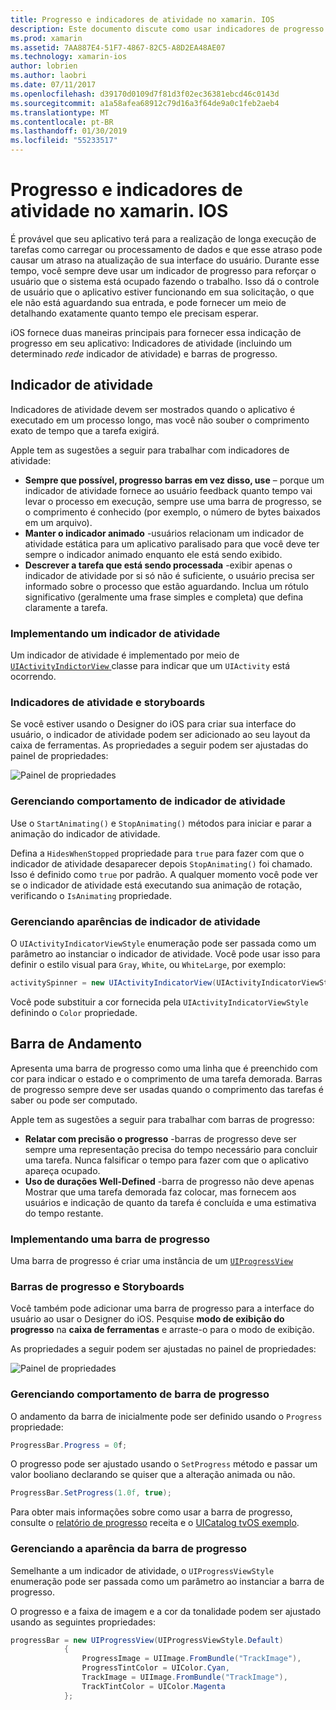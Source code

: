 ```yaml
---
title: Progresso e indicadores de atividade no xamarin. IOS
description: Este documento discute como usar indicadores de progresso e a atividade no xamarin. IOS. Ele descreve como usá-los programaticamente e com um storyboard.
ms.prod: xamarin
ms.assetid: 7AA887E4-51F7-4867-82C5-A8D2EA48AE07
ms.technology: xamarin-ios
author: lobrien
ms.author: laobri
ms.date: 07/11/2017
ms.openlocfilehash: d39170d0109d7f81d3f02ec36381ebcd46c0143d
ms.sourcegitcommit: a1a58afea68912c79d16a3f64de9a0c1feb2aeb4
ms.translationtype: MT
ms.contentlocale: pt-BR
ms.lasthandoff: 01/30/2019
ms.locfileid: "55233517"
---
```

# <a name="progress-and-activity-indicators-in-xamarinios"></a>Progresso e indicadores de atividade no xamarin. IOS

É provável que seu aplicativo terá para a realização de longa execução de tarefas como carregar ou processamento de dados e que esse atraso pode causar um atraso na atualização de sua interface do usuário. Durante esse tempo, você sempre deve usar um indicador de progresso para reforçar o usuário que o sistema está ocupado fazendo o trabalho. Isso dá o controle de usuário que o aplicativo estiver funcionando em sua solicitação, o que ele não está aguardando sua entrada, e pode fornecer um meio de detalhando exatamente quanto tempo ele precisam esperar.

iOS fornece duas maneiras principais para fornecer essa indicação de progresso em seu aplicativo: Indicadores de atividade (incluindo um determinado _rede_ indicador de atividade) e barras de progresso.

## <a name="activity-indicator"></a>Indicador de atividade

Indicadores de atividade devem ser mostrados quando o aplicativo é executado em um processo longo, mas você não souber o comprimento exato de tempo que a tarefa exigirá.

Apple tem as sugestões a seguir para trabalhar com indicadores de atividade:

- **Sempre que possível, progresso barras em vez disso, use** – porque um indicador de atividade fornece ao usuário feedback quanto tempo vai levar o processo em execução, sempre use uma barra de progresso, se o comprimento é conhecido (por exemplo, o número de bytes baixados em um arquivo).
- **Manter o indicador animado** -usuários relacionam um indicador de atividade estática para um aplicativo paralisado para que você deve ter sempre o indicador animado enquanto ele está sendo exibido.
- **Descrever a tarefa que está sendo processada** -exibir apenas o indicador de atividade por si só não é suficiente, o usuário precisa ser informado sobre o processo que estão aguardando. Inclua um rótulo significativo (geralmente uma frase simples e completa) que defina claramente a tarefa.

### <a name="implementing-an-activity-indicator"></a>Implementando um indicador de atividade

Um indicador de atividade é implementado por meio de [ `UIActivityIndictorView` ](xref:UIKit.UIActivityIndicatorView) classe para indicar que um `UIActivity` está ocorrendo.

### <a name="activity-indicators-and-storyboards"></a>Indicadores de atividade e storyboards

Se você estiver usando o Designer do iOS para criar sua interface do usuário, o indicador de atividade podem ser adicionado ao seu layout da caixa de ferramentas. As propriedades a seguir podem ser ajustadas do painel de propriedades:

![Painel de propriedades](progress-activity-indicator-images/progress-indicator1.png)

### <a name="managing-activity-indicator-behavior"></a>Gerenciando comportamento de indicador de atividade

Use o `StartAnimating()` e `StopAnimating()` métodos para iniciar e parar a animação do indicador de atividade.

Defina a `HidesWhenStopped` propriedade para `true` para fazer com que o indicador de atividade desaparecer depois `StopAnimating()` foi chamado. Isso é definido como `true` por padrão. A qualquer momento você pode ver se o indicador de atividade está executando sua animação de rotação, verificando o `IsAnimating` propriedade. 


### <a name="managing-activity-indicator-appearances"></a>Gerenciando aparências de indicador de atividade

O `UIActivityIndicatorViewStyle` enumeração pode ser passada como um parâmetro ao instanciar o indicador de atividade. Você pode usar isso para definir o estilo visual para `Gray`, `White`, ou `WhiteLarge`, por exemplo:

```csharp
activitySpinner = new UIActivityIndicatorView(UIActivityIndicatorViewStyle.WhiteLarge);
```

Você pode substituir a cor fornecida pela `UIActivityIndicatorViewStyle` definindo o `Color` propriedade.

## <a name="progress-bar"></a>Barra de Andamento

Apresenta uma barra de progresso como uma linha que é preenchido com cor para indicar o estado e o comprimento de uma tarefa demorada. Barras de progresso sempre deve ser usadas quando o comprimento das tarefas é saber ou pode ser computado.

Apple tem as sugestões a seguir para trabalhar com barras de progresso:

- **Relatar com precisão o progresso** -barras de progresso deve ser sempre uma representação precisa do tempo necessário para concluir uma tarefa. Nunca falsificar o tempo para fazer com que o aplicativo apareça ocupado.
- **Uso de durações Well-Defined** -barra de progresso não deve apenas Mostrar que uma tarefa demorada faz colocar, mas fornecem aos usuários e indicação de quanto da tarefa é concluída e uma estimativa do tempo restante.

### <a name="implementing-an-progress-bar"></a>Implementando uma barra de progresso

Uma barra de progresso é criar uma instância de um [`UIProgressView`](xref:UIKit.UIProgressView)

### <a name="progress-bars-and-storyboards"></a>Barras de progresso e Storyboards

Você também pode adicionar uma barra de progresso para a interface do usuário ao usar o Designer do iOS. Pesquise **modo de exibição do progresso** na **caixa de ferramentas** e arraste-o para o modo de exibição.

As propriedades a seguir podem ser ajustadas no painel de propriedades:

![Painel de propriedades](progress-activity-indicator-images/progress-indicator3.png)


### <a name="managing-progress-bar-behavior"></a>Gerenciando comportamento de barra de progresso

O andamento da barra de inicialmente pode ser definido usando o `Progress` propriedade:

```csharp
ProgressBar.Progress = 0f;
```

O progresso pode ser ajustado usando o `SetProgress` método e passar um valor booliano declarando se quiser que a alteração animada ou não.

```csharp
ProgressBar.SetProgress(1.0f, true);
```

Para obter mais informações sobre como usar a barra de progresso, consulte o [relatório de progresso](https://github.com/xamarin/recipes/tree/master/Recipes/cross-platform/networking/download_progress) receita e o [UICatalog tvOS exemplo](https://developer.xamarin.com/samples/monotouch/tvos/UICatalog/).

### <a name="managing-progress-bar-appearance"></a>Gerenciando a aparência da barra de progresso

Semelhante a um indicador de atividade, o `UIProgressViewStyle` enumeração pode ser passada como um parâmetro ao instanciar a barra de progresso.

O progresso e a faixa de imagem e a cor da tonalidade podem ser ajustado usando as seguintes propriedades:

```csharp
progressBar = new UIProgressView(UIProgressViewStyle.Default)
            {
                ProgressImage = UIImage.FromBundle("TrackImage"),
                ProgressTintColor = UIColor.Cyan,
                TrackImage = UIImage.FromBundle("TrackImage"),
                TrackTintColor = UIColor.Magenta
            }; 
```



